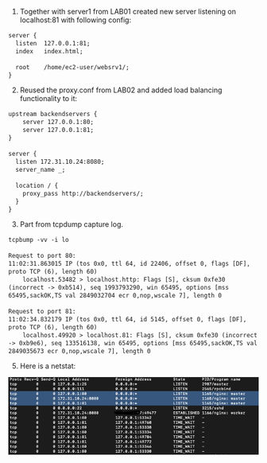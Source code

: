 1. Together with server1 from LAB01 created new server listening on localhost:81 with following config:
```
server {
  listen  127.0.0.1:81;
  index   index.html;
  
  root    /home/ec2-user/websrv1/;
}
```
2. Reused the proxy.conf from LAB02 and added load balancing functionality to it:
```
upstream backendservers {
	server 127.0.0.1:80;
	server 127.0.0.1:81;
}

server {
  listen 172.31.10.24:8080;
  server_name _;
  
  location / {
    proxy_pass http://backendservers/;
  }
}
```
3. Part from tcpdump capture log.
```
tcpbump -vv -i lo

Request to port 80:
11:02:31.863015 IP (tos 0x0, ttl 64, id 22406, offset 0, flags [DF], proto TCP (6), length 60)
    localhost.53482 > localhost.http: Flags [S], cksum 0xfe30 (incorrect -> 0xb514), seq 1993793290, win 65495, options [mss 65495,sackOK,TS val 2849032704 ecr 0,nop,wscale 7], length 0

Request to port 81:
11:02:34.832179 IP (tos 0x0, ttl 64, id 5145, offset 0, flags [DF], proto TCP (6), length 60)
    localhost.49920 > localhost.81: Flags [S], cksum 0xfe30 (incorrect -> 0xb9e6), seq 133516138, win 65495, options [mss 65495,sackOK,TS val 2849035673 ecr 0,nop,wscale 7], length 0
```
5. Here is a netstat:

![netstat](https://github.com/ilnikolay/TAP/blob/main/networking/lab03/Screenshot%202021-12-01%20at%2012.58.43.png?raw=true "netstat")
